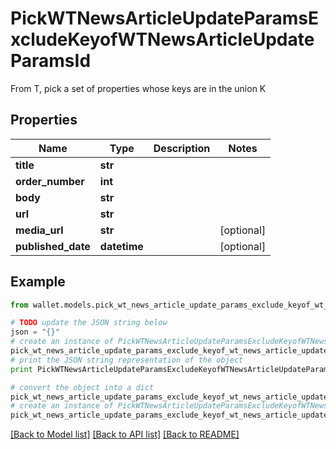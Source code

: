 # PickWTNewsArticleUpdateParamsExcludeKeyofWTNewsArticleUpdateParamsId

From T, pick a set of properties whose keys are in the union K

## Properties

Name | Type | Description | Notes
------------ | ------------- | ------------- | -------------
**title** | **str** |  | 
**order_number** | **int** |  | 
**body** | **str** |  | 
**url** | **str** |  | 
**media_url** | **str** |  | [optional] 
**published_date** | **datetime** |  | [optional] 

## Example

```python
from wallet.models.pick_wt_news_article_update_params_exclude_keyof_wt_news_article_update_params_id import PickWTNewsArticleUpdateParamsExcludeKeyofWTNewsArticleUpdateParamsId

# TODO update the JSON string below
json = "{}"
# create an instance of PickWTNewsArticleUpdateParamsExcludeKeyofWTNewsArticleUpdateParamsId from a JSON string
pick_wt_news_article_update_params_exclude_keyof_wt_news_article_update_params_id_instance = PickWTNewsArticleUpdateParamsExcludeKeyofWTNewsArticleUpdateParamsId.from_json(json)
# print the JSON string representation of the object
print PickWTNewsArticleUpdateParamsExcludeKeyofWTNewsArticleUpdateParamsId.to_json()

# convert the object into a dict
pick_wt_news_article_update_params_exclude_keyof_wt_news_article_update_params_id_dict = pick_wt_news_article_update_params_exclude_keyof_wt_news_article_update_params_id_instance.to_dict()
# create an instance of PickWTNewsArticleUpdateParamsExcludeKeyofWTNewsArticleUpdateParamsId from a dict
pick_wt_news_article_update_params_exclude_keyof_wt_news_article_update_params_id_form_dict = pick_wt_news_article_update_params_exclude_keyof_wt_news_article_update_params_id.from_dict(pick_wt_news_article_update_params_exclude_keyof_wt_news_article_update_params_id_dict)
```
[[Back to Model list]](../README.md#documentation-for-models) [[Back to API list]](../README.md#documentation-for-api-endpoints) [[Back to README]](../README.md)



